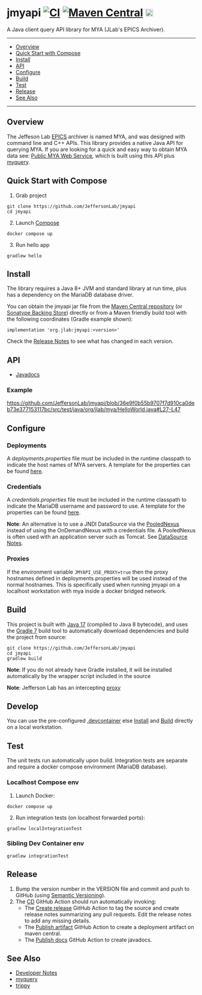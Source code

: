 # jmyapi [![CI](https://github.com/JeffersonLab/jmyapi/actions/workflows/ci.yml/badge.svg)](https://github.com/JeffersonLab/jmyapi/actions/workflows/ci.yml) [![Maven Central](https://badgen.net/maven/v/maven-central/org.jlab/jmyapi)](https://repo1.maven.org/maven2/org/jlab/jmyapi/) <a href="https://codespaces.new/JeffersonLab/jmyapi"><img src="https://github.com/codespaces/badge.svg" height="20"></a>
A Java client query API library for MYA (JLab's EPICS Archiver).  

---
- [Overview](https://github.com/JeffersonLab/jmyapi#overview)
- [Quick Start with Compose](https://github.com/JeffersonLab/jmyapi#quick-start-with-compose)   
- [Install](https://github.com/JeffersonLab/jmyapi#install)
- [API](https://github.com/JeffersonLab/jmyapi#api) 
- [Configure](https://github.com/JeffersonLab/jmyapi#configure) 
- [Build](https://github.com/JeffersonLab/jmyapi#build)
- [Test](https://github.com/JeffersonLab/jmyapi#test)
- [Release](https://github.com/JeffersonLab/jmyapi#release)
- [See Also](https://github.com/JeffersonLab/jmyapi#see-also)
---

## Overview
The Jeffeson Lab [EPICS](https://en.wikipedia.org/wiki/EPICS) archiver is named MYA, and was designed with command line and C++ APIs.  This library provides a native Java API for querying MYA.  If you are looking for a quick and easy way to obtain MYA data see: [Public MYA Web Service](https://epicsweb.jlab.org/myquery/), which is built using this API plus [myquery](https://github.com/JeffersonLab/myquery).

## Quick Start with Compose
1. Grab project
```
git clone https://github.com/JeffersonLab/jmyapi
cd jmyapi
```
2. Launch [Compose](https://github.com/docker/compose)
```
docker compose up
```
3. Run hello app
```
gradlew hello
```

## Install
The library requires a Java 8+ JVM and standard library at run time, plus has a dependency on the MariaDB database driver.  

You can obtain the jmyapi jar file from the [Maven Central repository](https://repo1.maven.org/maven2/org/jlab/jmyapi/) (or [Sonatype Backing Store](https://s01.oss.sonatype.org/content/repositories/releases/org/jlab/jmyapi/)) directly or from a Maven friendly build tool with the following coordinates (Gradle example shown):
```
implementation 'org.jlab:jmyapi:<version>'
```
Check the [Release Notes](https://github.com/JeffersonLab/jmyapi/releases) to see what has changed in each version.  

## API
   - [Javadocs](https://jeffersonlab.github.io/jmyapi/)

### Example
https://github.com/JeffersonLab/jmyapi/blob/36e9f0b55b9707f7d910ca0deb73e377153117bc/src/test/java/org/jlab/mya/HelloWorld.java#L27-L47

## Configure
### Deployments
A _deployments.properties_ file must be included in the runtime classpath to indicate the host names of MYA servers.  A template for the properties can be found [here](https://github.com/JeffersonLab/jmyapi/blob/main/config/deployments.properties.template).

### Credentials
A _credentials.properties_ file must be included in the runtime classpath to indicate the MariaDB username and password to use.  A template for the properties can be found [here](https://github.com/JeffersonLab/jmyapi/blob/main/config/credentials.properties.template).

**Note**: An alternative is to use a JNDI DataSource via the [PooledNexus](https://github.com/JeffersonLab/jmyapi/blob/f4f27b9e1cb7c4430d467d409cdf530d2c4aa8ac/src/main/java/org/jlab/mya/nexus/PooledNexus.java#L21) instead of using the OnDemandNexus with a credentials file.  A PooledNexus is often used with an application server such as Tomcat.  See [DataSource Notes](https://github.com/JeffersonLab/jmyapi/wiki/Developer-Notes#datasource-notes).

### Proxies
If the environment variable `JMYAPI_USE_PROXY=true` then the proxy hostnames defined in deployments.properties will be used instead of the normal hostnames.  This is specifically used when running jmyapi on a localhost workstation with mya inside a docker bridged network.  

## Build
This project is built with [Java 17](https://adoptium.net/) (compiled to Java 8 bytecode), and uses the [Gradle 7](https://gradle.org/) build tool to automatically download dependencies and build the project from source:

```
git clone https://github.com/JeffersonLab/jmyapi
cd jmyapi
gradlew build
```
**Note**: If you do not already have Gradle installed, it will be installed automatically by the wrapper script included in the source

**Note**: Jefferson Lab has an intercepting [proxy](https://gist.github.com/slominskir/92c25a033db93a90184a5994e71d0b78)

## Develop
You can use the pre-configured [.devcontainer](https://github.com/JeffersonLab/jmyapi/tree/main/.devcontainer) else [Install](https://github.com/JeffersonLab/jmyapi#install) and [Build](https://github.com/JeffersonLab/jmyapi#build) directly on a local workstation.

## Test
The unit tests run automatically upon build.   Integration tests are separate and require a docker compose environment (MariaDB database).

### Localhost Compose env
1. Launch Docker:
```
docker compose up
```
2. Run integration tests (on localhost forwarded ports):
```
gradlew localIntegrationTest
```
### Sibling Dev Container env
```
gradlew integrationTest
```

## Release
1. Bump the version number in the VERSION file and commit and push to GitHub (using [Semantic Versioning](https://semver.org/)).
2. The [CD](https://github.com/JeffersonLab/jmyapi/blob/main/.github/workflows/cd.yml) GitHub Action should run automatically invoking:
   - The [Create release](https://github.com/JeffersonLab/java-workflows/blob/main/.github/workflows/gh-release.yml) GitHub Action to tag the source and create release notes summarizing any pull requests.   Edit the release notes to add any missing details.
   - The [Publish artifact](https://github.com/JeffersonLab/java-workflows/blob/main/.github/workflows/maven-publish.yml) GitHub Action to create a deployment artifact on maven central.
   - The [Publish docs](https://github.com/JeffersonLab/java-workflows/blob/main/.github/workflows/gh-pages-publish.yml) GitHub Action to create javadocs.

## See Also
   - [Developer Notes](https://github.com/JeffersonLab/jmyapi/wiki/Developer-Notes)
   - [myquery](https://github.com/JeffersonLab/myquery)  
   - [trippy](https://github.com/JeffersonLab/trippy)
